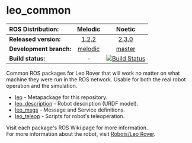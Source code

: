 # leo_common 

| ROS Distribution: | Melodic | Noetic |
|:---|:---:|:---:|
| **Released version:** | [1.2.2] | [2.3.0] |
| **Development branch:** | [melodic] | [master] |
| **Build status:** | - | [![Build Status](http://build.ros.org/job/Ndev__leo_common__ubuntu_focal_amd64/badge/icon)](http://build.ros.org/job/Ndev__leo_common__ubuntu_focal_amd64/)|

Common ROS packages for Leo Rover that will work no matter on what machine they were run in the ROS network. Usable for both the real robot operation and the simulation.

* [leo] - Metapackage for this repository.
* [leo_description] - Robot description (URDF model).
* [leo_msgs] - Message and Service definitions.
* [leo_teleop] - Scripts for robot's teleoperation.

Visit each package's ROS Wiki page for more information. \
For more information about the robot, visit [Robots/Leo Rover].

[leo]: http://wiki.ros.org/leo
[leo_description]: http://wiki.ros.org/leo_description
[leo_msgs]: http://wiki.ros.org/leo_msgs
[leo_teleop]: http://wiki.ros.org/leo_teleop
[Robots/Leo Rover]: http://wiki.ros.org/Robots/Leo%20Rover
[1.2.2]: https://github.com/LeoRover/leo_common/tree/1.2.2
[2.3.0]: https://github.com/LeoRover/leo_common/tree/2.3.0
[melodic]: https://github.com/LeoRover/leo_common/tree/melodic
[master]: https://github.com/LeoRover/leo_common/tree/master
